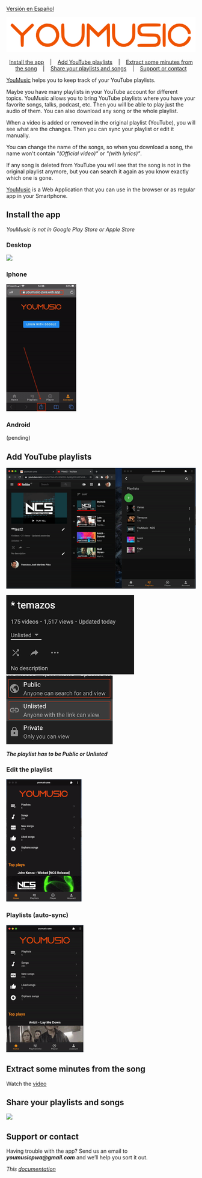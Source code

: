 
<p align=right>

  [Versión en Español](leeme.md)

</p>


<p align=center>

  <img src="logo.png"/>

</p>


<p align="center">
  <a href="#install-the-app">Install the app</a>
  &nbsp;&nbsp;&nbsp;|&nbsp;&nbsp;&nbsp;
  <a href="#add-youtube-playlists">Add YouTube playlists</a>
  &nbsp;&nbsp;&nbsp;|&nbsp;&nbsp;&nbsp;
  <a href="#extract-some-minutes-from-the-song">Extract some minutes from the song</a>
  &nbsp;&nbsp;&nbsp;|&nbsp;&nbsp;&nbsp;
  <a href="#share-your-playlists-and-songs">Share your playlists and songs</a>
  &nbsp;&nbsp;&nbsp;|&nbsp;&nbsp;&nbsp;
  <a href="#support-or-contact">Support or contact</a>
</p>

[YouMusic](https://youmusic.app) helps you to keep track of your YouTube playlists. 

Maybe you have many playlists in your YouTube account for different topics. YouMusic allows you to bring YouTube playlists where you have your favorite songs, talks, podcast, etc. Then you will be able to play just the audio of them. You can also download any song or the whole playlist.

When a video is added or removed in the original playlist (YouTube), you will see what are the changes. Then you can sync your playlist or edit it manually.

You can change the name of the songs, so when you download a song, the name won't contain _"(Official video)"_ or _"(with lyrics)"_.

If any song is deleted from YouTube you will see that the song is not in the original playlist anymore, but you can search it again as you know exactly which one is gone.


[YouMusic](https://youmusic.app) is a Web Application that you can use in the browser or as regular app in your Smartphone.


## Install the app
_YouMusic is not in Google Play Store or Apple Store_

### Desktop
![](installDesktop.gif)

### Iphone
![](installIphone.gif)

### Android
(pending)

## Add YouTube playlists
![](addPlaylist.gif)

![](publicPlaylists.png)
![](publicPlaylists2.png)

**_The playlist has to be Public or Unlisted_**


### Edit the playlist
![](editAndSync.gif)

### Playlists (auto-sync)
![](auto-sync.gif)



## Extract some minutes from the song
Watch the [video](https://youtu.be/xWxEDVjj5b8)


## Share your playlists and songs
![](share.gif)




## Support or contact

Having trouble with the app? Send us an email to **_youmusicpwa@gmail.com_** and we’ll help you sort it out.

_This [documentation](https://youmusic.app/doc)_
